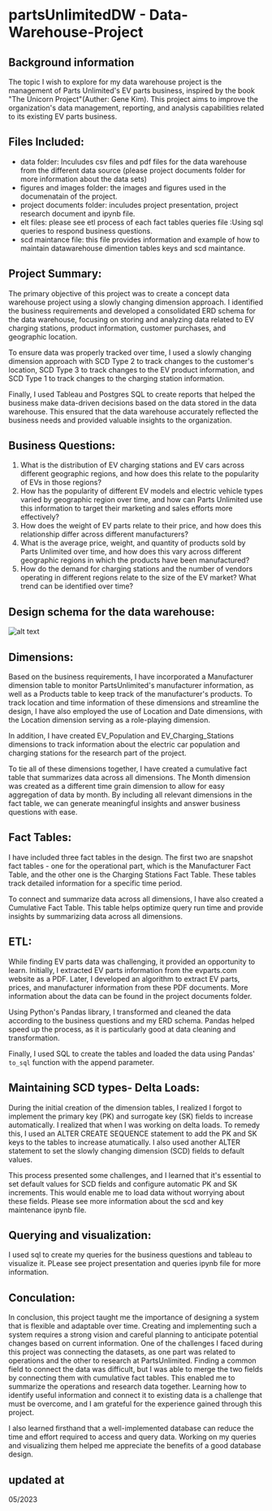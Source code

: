 # partsUnlimitedDW - Data-Warehouse-Project

## Background information 
The topic I wish to explore for my data warehouse project is the management of Parts Unlimited's EV parts business, inspired by the book "The Unicorn Project"(Auther: Gene Kim).  This project aims to improve the organization's data management, reporting, and analysis capabilities related to its existing EV parts business.

## Files Included:
* data folder: Inculudes csv files and pdf files for the data warehouse from the different data source (please project documents folder for more information about the data sets)
* figures and images folder: the images and figures used in the documenatain of the project.
* project documents folder: inculudes project presentation, project research document and ipynb file. 
* elt files: please see etl process of each fact tables
queries file :Using sql queries to respond business questions.
* scd maintance file: this file provides information and example of how to maintain datawarehouse dimention tables keys and scd maintance. 

## Project Summary:
The primary objective of this project was to create a concept data warehouse project using a slowly changing dimension approach. I identified the business requirements and developed a consolidated ERD schema for the data warehouse, focusing on storing and analyzing data related to EV charging stations, product information, customer purchases, and geographic location.

To ensure data was properly tracked over time, I used a slowly changing dimension approach with SCD Type 2 to track changes to the customer's location, SCD Type 3 to track changes to the EV product information, and SCD Type 1 to track changes to the charging station information.

Finally, I used Tableau and Postgres SQL to create reports that helped the business make data-driven decisions based on the data stored in the data warehouse. This ensured that the data warehouse accurately reflected the business needs and provided valuable insights to the organization.

## Business Questions:
1. What is the distribution of EV charging stations and EV cars across different geographic regions, and how does this relate to the popularity of EVs in those regions? 
2. How has the popularity of different EV models and electric vehicle types varied by geographic region over time, and how can Parts Unlimited use this information to target their marketing and sales efforts more effectively?
3. How does the weight of EV parts relate to their price, and how does this relationship differ across different manufacturers?
4. What is the average price, weight, and quantity of products sold by Parts Unlimited over time, and how does this vary across different geographic regions in which the products have been manufactured?
5. How do the demand for charging stations and the number of vendors operating in different regions relate to the size of the EV market? What trend can be identified over time? 

## Design schema for the data warehouse:
![alt text](images/erd.png "Optional title")

## Dimensions:
Based on the business requirements, I have incorporated a Manufacturer dimension table to monitor PartsUnlimited's manufacturer information, as well as a Products table to keep track of the manufacturer's products. To track location and time information of these dimensions and streamline the design, I have also employed the use of Location and Date dimensions, with the Location dimension serving as a role-playing dimension. 

In addition, I have created EV_Population and EV_Charging_Stations dimensions to track information about the electric car population and charging stations for the research part of the project.

To tie all of these dimensions together, I have created a cumulative fact table that summarizes data across all dimensions. The Month dimension was created as a different time grain dimension to allow for easy aggregation of data by month. By including all relevant dimensions in the fact table, we can generate meaningful insights and answer business questions with ease.

## Fact Tables:
I have included three fact tables in the design. The first two are snapshot fact tables - one for the operational part, which is the Manufacturer Fact Table, and the other one is the Charging Stations Fact Table. These tables track detailed information for a specific time period.

To connect and summarize data across all dimensions, I have also created a Cumulative Fact Table. This table helps optimize query run time and provide insights by summarizing data across all dimensions.

## ETL:
While finding EV parts data was challenging, it provided an opportunity to learn. Initially, I extracted EV parts information from the evparts.com website as a PDF. Later, I developed an algorithm to extract EV parts, prices, and manufacturer information from these PDF documents. More information about the data can be found in the project documents folder.

Using Python's Pandas library, I transformed and cleaned the data according to the business questions and my ERD schema. Pandas helped speed up the process, as it is particularly good at data cleaning and transformation.

Finally, I used SQL to create the tables and loaded the data using Pandas' `to_sql` function with the append parameter.

## Maintaining SCD types- Delta Loads:
 During the initial creation of the dimension tables, I realized I forgot to implement the primary key (PK) and surrogate key (SK) fields to increase automatically. I realized that when I was working on delta loads. To remedy this, I used an ALTER CREATE SEQUENCE statement to add the PK and SK keys to the tables to increase atumatically. I also used another ALTER statement to set the slowly changing dimension (SCD) fields to default values.

This process presented some challenges, and I learned that it's essential to set default values for SCD fields and configure automatic PK and SK increments. This would enable me to load data without worrying about these fields. Please see more information about the scd and key maintenance ipynb file.

## Querying and visualization: 
I used sql to create my queries for the business questions and tableau to visualize it. PLease see project presentation and queries ipynb file for more information.

## Conculation:
In conclusion, this project taught me the importance of designing a system that is flexible and adaptable over time. Creating and implementing such a system requires a strong vision and careful planning to anticipate potential changes based on current information. One of the challenges I faced during this project was connecting the datasets, as one part was related to operations and the other to research at PartsUnlimited. Finding a common field to connect the data was difficult, but I was able to merge the two fields by connecting them with cumulative fact tables. This enabled me to summarize the operations and research data together. Learning how to identify useful information and connect it to existing data is a challenge that must be overcome, and I am grateful for the experience gained through this project.

I also learned firsthand that a well-implemented database can reduce the time and effort required to access and query data. Working on my queries and visualizing them helped me appreciate the benefits of a good database design.

## updated at 
05/2023

